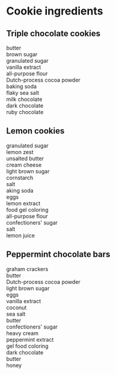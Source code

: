 # Cookie ingredients

## Triple chocolate cookies
butter    
brown sugar  
granulated sugar  
vanilla extract  
all-purpose flour  
Dutch-process cocoa powder  
baking soda  
flaky sea salt  
milk chocolate  
dark chocolate  
ruby chocolate  

## Lemon cookies
granulated sugar  
lemon zest  
unsalted butter  
cream cheese  
light brown sugar  
cornstarch  
salt  
aking soda  
eggs  
lemon extract  
food gel coloring  
all-purpose flour  
confectioners' sugar  
salt  
lemon juice

## Peppermint chocolate bars
graham crackers  
butter  
Dutch-process cocoa powder  
light brown sugar  
eggs  
vanilla extract  
coconut  
sea salt  
butter  
confectioners' sugar  
heavy cream  
peppermint extract  
gel food coloring  
dark chocolate  
butter  
honey  
